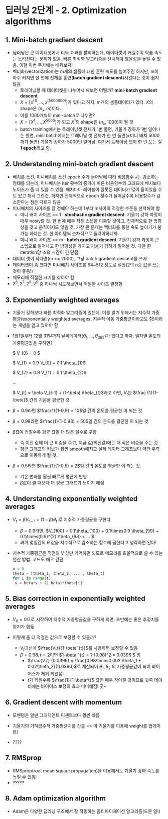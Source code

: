 # 딥러닝 2단계 - 2. Optimization algorithms

## 1. Mini-batch gradient descent

- 딥러닝은 큰 데이터셋에서 더욱 효과를 발휘하는데, 데이터셋이 커질수록 학습 속도는 느려진다는 문제가 있음. 빠른 최적화 알고리즘을 선택해야 효율성을 높일 수 있음. 이걸 이번 주차에는 배워보자!
- 벡터화(vectorization)는 m개의 샘플에 대한 훈련 속도를 높여주긴 하지만, m이 아주 커지면 한 번에 전체를 훈련(**batch gradient descent**)시킨다는 것이 쉽지 않음
  - 트레이닝할 때 데이터셋을 나누어서 해보면 어떨까? **mini-batch gradient descent**
  - $X = [x^{(1)}, ..., x^{(5000000)}]$가 있다고 하자. m개의 샘플데이터가 있다. $X$의 shape은 $(n_x,m)$이다.
  - 이를 1000개씩의 mini-batch로 나누면?
  - $X = [X^{{1}}, ... , X^{{5000}}]$가 되고 $X^{{1}}$의 shape은 $(n_x, 1000)$이 될 것 
  - batch training에서는 트레이닝셋 전체가 1번 돌면, 기울기 강하가 1번 일어나는 반면, mini batch에서는 트레이닝 셋 전체가 한 번 돌면(=미니 배치 5000개가 돌면) 기울기 강하가 5000번 일어남. 여기서 트레이닝 셋이 한 번 도는 걸 **1 epoch**라고 함. 



## 2. Understanding mini-batch gradient descent

- 배치를 쓰건, 미니배치를 쓰건 epoch 수가 늘어남에 따라 비용함수 $J$는 감소하는 형태를 띄는데, 미니배치는 iter 횟수의 증가에 따른 비용함수의 그래프에 배치보다 노이즈가 좀 더 있을 수 있음. 배치마다 레이블이 잘못된 데이터가 많이 들어있을 수도 있고 해서 그런것. 하지만 전체적으로 epoch 횟수가 늘어날수록 비용함수가 감소한다는 점은 다르지 않음
- 미니배치의 사이즈를 잘 정해야 하는데 1부터 m사이의 적절한 수준을 선택해야 함
  - 미니 배치 사이즈  == 1 : **stochastic gradient descent**. 기울기 강하 과정이 매우 nosiy할 것. 한 번에 매우 작은 스텝을 이동할 것이고, 전체적으로 한 방향성을 갖고 움직이지도 않을 것. 가장 큰 문제는 백터화를 통한 속도 높이기가 불가능 하다는 것. 한 아이템씩 순차적으로 돌려야하니까. 
  - 미니 배치 사이즈 == m : **batch gradient descent**. 기울기 강하 과정이 큰 스텝으로 일어나고 한 방향성을 가지고 기울기 강하가 일어날 것. 다만 한 iteration당 소요 시간이 긴 단점. 
- 데이터 셋이 작다면(m <= 2000), 그냥 batch gradient descent를 쓰자
- 데이터셋이 좀 크다면 미니배치 사이즈를 64~512 정도로 설정(2의 n승 값을 쓰는 것이 좋음!)
- 메모리에 적절한 크기를 찾아야 함
- $2^{6}, 2^{7}, 2^{8}, 2^{9}$ 중 하나씩 시도해보면서 적절한 사이즈 결정함



## 3. Exponentially weighted averages

- 기울기 강하보다 빠른 최적화 알고리즘이 있는데, 이를 알기 위해서는 지수적 가중 평균(exponentially weighted averages, 지수적 이동 가중평균이라고도 함)이라는 개념을 알고 있어야 함

- 1월1일부터 12월 31일까지 날씨데이터($\theta_{1}, ... , \theta_{365}$)가 있다고 하자. 일자별 온도의 가중평균값을 구하면? 

  $ V_{0} = 0 $

  $ V_{1} = 0.9 V_{0} + 0.1 \theta_{1}$

  $ V_{2} = 0.9 V_{1} + 0.1 \theta_{2}$

  ... 

  $ V_{t} = \beta V_{t-1} + (1-\beta) \theta_{t}$라고 하면, $V_{t}$는 $\frac {1}{1-\beta}$ 간의 기온을 평균한 것. 

-  $\beta = 0.9$라면 $\frac{1}{1-0.9} = 10$일 간의 온도를 평균한 이 되는 것
-  $\beta = 0.98$라면 $\frac{1}{1-0.98} = 50$일 간의 온도를 평균한 이 되는 것

- $\beta$값이 커질수록 평균 값을 더 많은 일수로 구함 
  - 즉 이전 값에 더 큰 비중을 주고, 지금 값(최신값)에는 더 작은 비중을 주는 것. 
  - 평균 그래프의 커브가 훨씬 smooth해지고 실제 데이터 그래프보다 약간 우측으로 이동하게 될 것. 

- $\beta = 0.5$라면 $\frac{1}{1-0.5} = 2$일 간의 온도를 평균한 이 되는 것.
  - 기온 변화를 훨씬 빠르게 평균에 반영
  - $\beta$값이 클 때보다 더 평균 그래프가 노이지 해짐

## 4. Understanding exponentially weighted averages

- $V_{t} = \beta V_{t-1} + (1-\beta)\theta_{t}$ 로 지수적 가중평균을 구한다

  - $\beta = 0.9$라면, $V_{100} = 0.1\theta_{100} + 0.1\times0.9 \theta_{99} + 0.1\times(0.9)^{2} \theta_{98} + ... $ 
  - 과거 몇일간의 $\theta$ 값을 지수적으로 감소하는 함수에 곱한다고 생각하면 된다!

- 지수적 가중평균은 직전의 $V$ 값만 기억하면 되므로 메모리를 효율적으로 쓸 수 있는 연산 방법. 코드도 매우 간단

  ```python
  v = 0
  theta = [theta_1, theta_2, ... , theta_t]
  for i in range(t):
   v = beta*v + (1-beta)*theta[i] 
  ```

  

## 5. Bias correction in exponentially weighted averages

- $V_0 = 0$으로 시작하여 지수적 가중평균값을 구하게 되면, 초반에는 좋은 추정치를 얻기가 힘듦

- 어떻게 좀 더 적절한 값으로 보정할 수 있을까?
  - $V_t$대신에 $\frac{V_t}{1-\beta^{t}}$를 사용하면 보정할 수 있음
  - $\beta = 0.98, t = 2$이면 $1-\beta ^{t} = 1-(0.98)^2 = 0.0396 $ 임
    - $\frac{V2} {0.0396} = \frac{0.98\times0.002 \theta_1 + 0.02\theta_2}{0.0396}$로 계산되어 $\theta_1, \theta_2$ 의 가중평균값이 되어 바이어스가 제거 되었음!
    - $t$가 커질수록 $\frac{1}{1-\beta^t}$ 값은 매우 작아질 것이므로 뒷쪽 데이터에는 바이어스 보정의 효과 미미해짐! 굿~



## 6. Gradient descent with momentum

- 모멘텀은 일반 그래디언트 디센트보다 훨씬 빠름
- 기울기의 기하급수적 가중평균치를 산출 => 이 기울기를 이용해 weight를 업데이트!

- ????





## 7. RMSprop

- RMSprop(root mean square propagation)을 이용해서도 기울기 강하 속도를 높일 수 있음!
- ?????





## 8. Adam optimization algorithm

- Adam은 다양한 딥러닝 구조에서 잘 작동하는 옵티마이제이션 알고리즘(드문 일!)